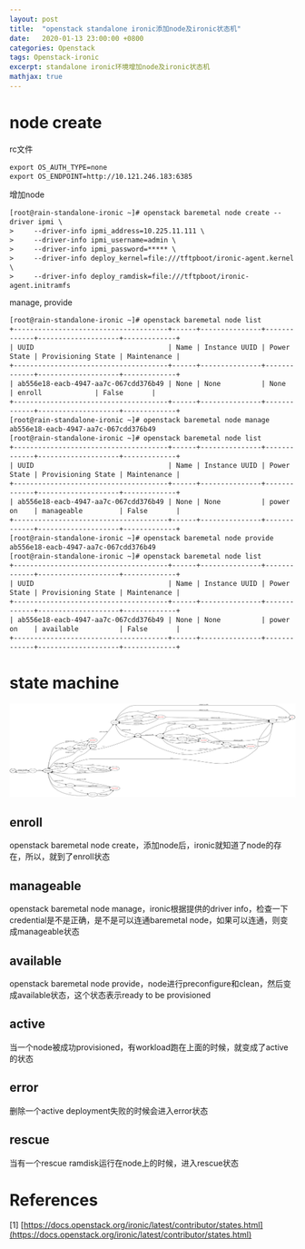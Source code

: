 ```yaml
---
layout: post
title:  "openstack standalone ironic添加node及ironic状态机"
date:   2020-01-13 23:00:00 +0800
categories: Openstack
tags: Openstack-ironic
excerpt: standalone ironic环境增加node及ironic状态机
mathjax: true
---
```


# node create

rc文件

```shell
export OS_AUTH_TYPE=none
export OS_ENDPOINT=http://10.121.246.183:6385
```

增加node

```shell
[root@rain-standalone-ironic ~]# openstack baremetal node create --driver ipmi \
>     --driver-info ipmi_address=10.225.11.111 \
>     --driver-info ipmi_username=admin \
>     --driver-info ipmi_password=***** \
>     --driver-info deploy_kernel=file:///tftpboot/ironic-agent.kernel \
>     --driver-info deploy_ramdisk=file:///tftpboot/ironic-agent.initramfs
```

manage, provide

```shell
[root@rain-standalone-ironic ~]# openstack baremetal node list
+--------------------------------------+------+---------------+-------------+--------------------+-------------+
| UUID                                 | Name | Instance UUID | Power State | Provisioning State | Maintenance |
+--------------------------------------+------+---------------+-------------+--------------------+-------------+
| ab556e18-eacb-4947-aa7c-067cdd376b49 | None | None          | None        | enroll             | False       |
+--------------------------------------+------+---------------+-------------+--------------------+-------------+
[root@rain-standalone-ironic ~]# openstack baremetal node manage ab556e18-eacb-4947-aa7c-067cdd376b49
[root@rain-standalone-ironic ~]# openstack baremetal node list
+--------------------------------------+------+---------------+-------------+--------------------+-------------+
| UUID                                 | Name | Instance UUID | Power State | Provisioning State | Maintenance |
+--------------------------------------+------+---------------+-------------+--------------------+-------------+
| ab556e18-eacb-4947-aa7c-067cdd376b49 | None | None          | power on    | manageable         | False       |
+--------------------------------------+------+---------------+-------------+--------------------+-------------+
[root@rain-standalone-ironic ~]# openstack baremetal node provide ab556e18-eacb-4947-aa7c-067cdd376b49
[root@rain-standalone-ironic ~]# openstack baremetal node list
+--------------------------------------+------+---------------+-------------+--------------------+-------------+
| UUID                                 | Name | Instance UUID | Power State | Provisioning State | Maintenance |
+--------------------------------------+------+---------------+-------------+--------------------+-------------+
| ab556e18-eacb-4947-aa7c-067cdd376b49 | None | None          | power on    | available          | False       |
+--------------------------------------+------+---------------+-------------+--------------------+-------------+
```

# state machine

![Ironic state transitions](../assets/images/states.svg)

## enroll

openstack baremetal node create，添加node后，ironic就知道了node的存在，所以，就到了enroll状态

## manageable

openstack baremetal node manage，ironic根据提供的driver info，检查一下credential是不是正确，是不是可以连通baremetal node，如果可以连通，则变成manageable状态

## available

openstack baremetal node provide，node进行preconfigure和clean，然后变成available状态，这个状态表示ready to be provisioned

## active

当一个node被成功provisioned，有workload跑在上面的时候，就变成了active的状态

## error

删除一个active deployment失败的时候会进入error状态

## rescue

当有一个rescue ramdisk运行在node上的时候，进入rescue状态

# References

[1] [https://docs.openstack.org/ironic/latest/contributor/states.html](https://docs.openstack.org/ironic/latest/contributor/states.html)